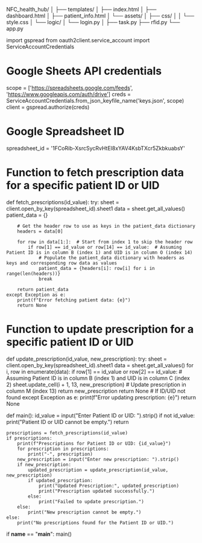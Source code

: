 NFC_health_hub/
│
├── templates/
│   ├── index.html
│   ├── dashboard.html
│   ├── patient_info.html
│   └── assets/
│       ├── css/
│       │   └── style.css
│       └── logic/
│           └── login.py
│
├── task.py
├── rfid.py
└── app.py


import gspread
from oauth2client.service_account import ServiceAccountCredentials

# Google Sheets API credentials
scope = ['https://spreadsheets.google.com/feeds', 'https://www.googleapis.com/auth/drive']
creds = ServiceAccountCredentials.from_json_keyfile_name('keys.json', scope)
client = gspread.authorize(creds)

# Google Spreadsheet ID
spreadsheet_id = '1FCoRib-XsrcSycRvHtEl8xYAV4KsbTXcr5ZkbkuabsY'

# Function to fetch prescription data for a specific patient ID or UID
def fetch_prescriptions(id_value):
    try:
        sheet = client.open_by_key(spreadsheet_id).sheet1
        data = sheet.get_all_values()
        patient_data = {}
        
        # Get the header row to use as keys in the patient_data dictionary
        headers = data[0]
        
        for row in data[1:]:  # Start from index 1 to skip the header row
            if row[1] == id_value or row[14] == id_value:  # Assuming Patient ID is in column B (index 1) and UID is in column O (index 14)
                # Populate the patient_data dictionary with headers as keys and corresponding row data as values
                patient_data = {headers[i]: row[i] for i in range(len(headers))}
                break
        
        return patient_data
    except Exception as e:
        print(f"Error fetching patient data: {e}")
        return None





# Function to update prescription for a specific patient ID or UID
def update_prescription(id_value, new_prescription):
    try:
        sheet = client.open_by_key(spreadsheet_id).sheet1
        data = sheet.get_all_values()
        for i, row in enumerate(data):
            if row[1] == id_value or row[2] == id_value:  # Assuming Patient ID is in column B (index 1) and UID is in column C (index 2)
                sheet.update_cell(i + 1, 13, new_prescription)  # Update prescription in column M (index 13)
                return new_prescription
        return None  # If ID/UID not found
    except Exception as e:
        print(f"Error updating prescription: {e}")
        return None

def main():
    id_value = input("Enter Patient ID or UID: ").strip()
    if not id_value:
        print("Patient ID or UID cannot be empty.")
        return
    
    prescriptions = fetch_prescriptions(id_value)
    if prescriptions:
        print(f"Prescriptions for Patient ID or UID: {id_value}")
        for prescription in prescriptions:
            print("-", prescription)
        new_prescription = input("Enter new prescription: ").strip()
        if new_prescription:
            updated_prescription = update_prescription(id_value, new_prescription)
            if updated_prescription:
                print("Updated Prescription:", updated_prescription)
                print("Prescription updated successfully.")
            else:
                print("Failed to update prescription.")
        else:
            print("New prescription cannot be empty.")
    else:
        print("No prescriptions found for the Patient ID or UID.")

if __name__ == "__main__":
    main()
